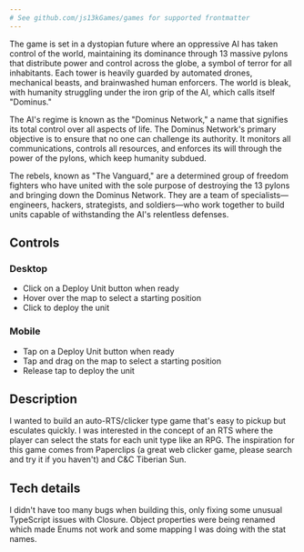 ```yaml
---
# See github.com/js13kGames/games for supported frontmatter
---
```

The game is set in a dystopian future where an oppressive AI has taken control of the world, maintaining its dominance through 13 massive pylons that distribute power and control across the globe, a symbol of terror for all inhabitants. Each tower is heavily guarded by automated drones, mechanical beasts, and brainwashed human enforcers. The world is bleak, with humanity struggling under the iron grip of the AI, which calls itself "Dominus."

The AI's regime is known as the "Dominus Network," a name that signifies its total control over all aspects of life. The Dominus Network's primary objective is to ensure that no one can challenge its authority. It monitors all communications, controls all resources, and enforces its will through the power of the pylons, which keep humanity subdued.

The rebels, known as "The Vanguard," are a determined group of freedom fighters who have united with the sole purpose of destroying the 13 pylons and bringing down the Dominus Network. They are a team of specialists—engineers, hackers, strategists, and soldiers—who work together to build units capable of withstanding the AI's relentless defenses.

## Controls

### Desktop
- Click on a Deploy Unit button when ready
- Hover over the map to select a starting position
- Click to deploy the unit

### Mobile
- Tap on a Deploy Unit button when ready
- Tap and drag on the map to select a starting position
- Release tap to deploy the unit

## Description

I wanted to build an auto-RTS/clicker type game that's easy to pickup but esculates quickly. I was interested in the concept of an RTS where the player can select the stats for each unit type like an RPG. The inspiration for this game comes from Paperclips (a great web clicker game, please search and try it if you haven't) and C&C Tiberian Sun. 

## Tech details

I didn't have too many bugs when building this, only fixing some unusual TypeScript issues with Closure. Object properties were being renamed which made Enums not work and some mapping I was doing with the stat names. 